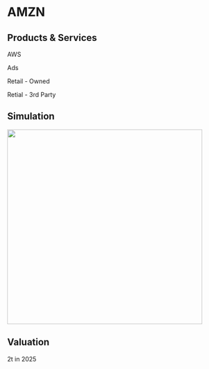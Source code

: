 # AMZN

## Products & Services

AWS

Ads

Retail - Owned

Retial - 3rd Party





## Simulation

<img title="" src="file:///Users/dudu/Desktop/investment/ad-hoc-analysis/filters/ZNGA_6_years.png" alt="" width="449">





## Valuation

2t in 2025






